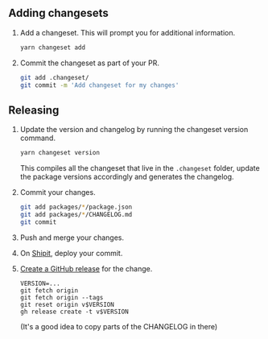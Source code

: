 ## Adding changesets

1. Add a changeset. This will prompt you for additional information.

   ```bash
   yarn changeset add
   ```

2. Commit the changeset as part of your PR.

   ```bash
   git add .changeset/
   git commit -m 'Add changeset for my changes'
   ```

## Releasing

1.  Update the version and changelog by running the changeset version command.

    ```bash
    yarn changeset version
    ```

    This compiles all the changeset that live in the `.changeset` folder, update the package versions accordingly and generates the changelog.

2.  Commit your changes.

    ```bash
    git add packages/*/package.json
    git add packages/*/CHANGELOG.md
    git commit
    ```

3. Push and merge your changes.

3. On [Shipit](https://shipit.shopify.io/shopify/code-mirror-language-client), deploy your commit.

4. [Create a GitHub release](https://github.com/Shopify/theme-check-js/releases/new) for the change.

   ```
   VERSION=...
   git fetch origin
   git fetch origin --tags
   git reset origin v$VERSION
   gh release create -t v$VERSION
   ```

   (It's a good idea to copy parts of the CHANGELOG in there)
